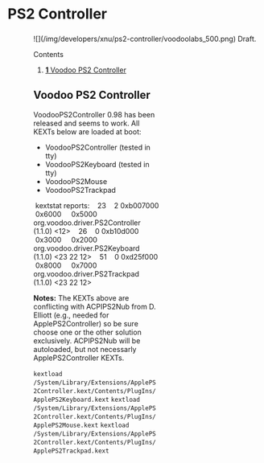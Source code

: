 PS2 Controller
==============
<div style="display:inline;float:right;margin-top:5px;margin-right:10px;margin-bottom:5px;margin-left:10px">
![](/img/developers/xnu/ps2-controller/voodoolabs_500.png)
Draft.

<div class="sites-embed-border-off sites-embed" style="width:250px;">


Contents
1.  [**1** Voodoo PS2 Controller](ps2-controller.html#TOC-Voodoo-PS2-Controller)


Voodoo PS2 Controller
---------------------
VoodooPS2Controller 0.98 has been released and seems to work.
All KEXTs below are loaded at boot:
-   VoodooPS2Controller (tested in tty)
-   VoodooPS2Keyboard (tested in tty)
-   VoodooPS2Mouse
-   VoodooPS2Trackpad

 kextstat reports:
   23    2 0xb007000  0x6000     0x5000     org.voodoo.driver.PS2Controller (1.1.0) <12>
   26    0 0xb10d000  0x3000     0x2000     org.voodoo.driver.PS2Keyboard (1.1.0) <23 22 12>
   51    0 0xd25f000  0x8000     0x7000     org.voodoo.driver.PS2Trackpad (1.1.0) <23 22 12>

__Notes:__ The KEXTs above are conflicting with ACPIPS2Nub from D. Elliott (e.g., needed for ApplePS2Controller) so be sure choose one or the other solution exclusively. ACPIPS2Nub will be autoloaded, but not necessarly ApplePS2Controller KEXTs.



`kextload /System/Library/Extensions/ApplePS2Controller.kext/Contents/PlugIns/ApplePS2Keyboard.kext`
`kextload /System/Library/Extensions/ApplePS2Controller.kext/Contents/PlugIns/ApplePS2Mouse.kext`
`kextload /System/Library/Extensions/ApplePS2Controller.kext/Contents/PlugIns/ApplePS2Trackpad.kext`



